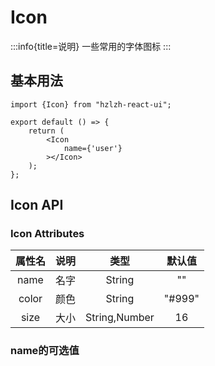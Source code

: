 # Icon
:::info{title=说明}
一些常用的字体图标
:::

## **基本用法**
```tsx
import {Icon} from "hzlzh-react-ui";

export default () => {
    return (
        <Icon
            name={'user'}
        ></Icon>
    );
};
```

## **Icon API**
### **Icon Attributes**

|   属性名   |  说明   |       类型        |   默认值    |
|:-------:|:-----:|:---------------:|:--------:|
|  name   |  名字   |     String      |    ""    |
|  color  |  颜色   |     String      |  "#999"  |
|  size   |  大小   |  String,Number  |    16    |

### **name的可选值**

<code src="../demo/icon/name.tsx"></code>

